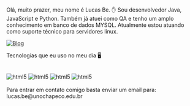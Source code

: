 Olá, muito prazer, meu nome é Lucas Be. ✋ Sou desenvolvedor Java, JavaScript e Python. Também já atuei como QA e tenho um amplo conhecimento em banco de dados MYSQL. Atualmente estou atuando como suporte técnico para servidores linux.

[![Blog](https://img.shields.io/badge/LinkedIn-0077B5?style=for-the-badge&logo=linkedin&logoColor=white)](https://www.linkedin.com/in/lucas-bê-5415a1238/)

Tecnologias que eu uso no meu dia 🖥️
<div style= "display: inline_block"><br/>
     <img align="center" alt="html5" src="https://img.shields.io/badge/HTML-239120?style=for-the-badge&logo=html5&logoColor=white" />
     <img align="center" alt="html5" src="https://img.shields.io/badge/JavaScript-323330?style=for-the-badge&logo=javascript&logoColor=F7DF1E" />
     <img align="center" alt="html5" src="https://img.shields.io/badge/CSS-239120?&style=for-the-badge&logo=css3&logoColor=white" />
     <img align="center" alt="html5" src="https://img.shields.io/badge/Java-4F4F4F?&style=for-the-badge&logo=java&logoColor=white" />
<div><br/>
Para entrar em contato comigo basta enviar um email para: lucas.be@unochapeco.edu.br
